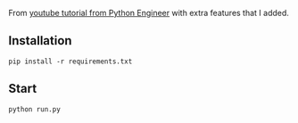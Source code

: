 From [youtube tutorial from Python Engineer](https://www.youtube.com/watch?v=yKHJsLUENl0) with extra features that I added.

## Installation

```console
pip install -r requirements.txt
```

## Start

```console
python run.py
```
